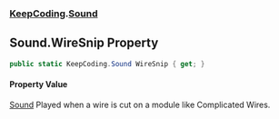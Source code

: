 ### [KeepCoding](KeepCoding.md 'KeepCoding').[Sound](KeepCoding_Sound.md 'KeepCoding.Sound')
## Sound.WireSnip Property
```csharp
public static KeepCoding.Sound WireSnip { get; }
```
#### Property Value
[Sound](KeepCoding_Sound.md 'KeepCoding.Sound')
Played when a wire is cut on a module like Complicated Wires.  
